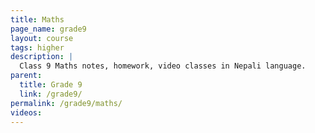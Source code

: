 ```yaml
---
title: Maths
page_name: grade9
layout: course
tags: higher
description: |
  Class 9 Maths notes, homework, video classes in Nepali language.
parent:
  title: Grade 9
  link: /grade9/
permalink: /grade9/maths/
videos:
---
```

